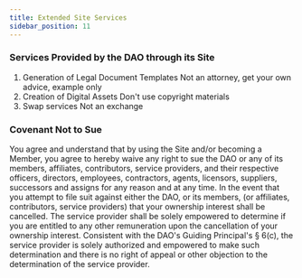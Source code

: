 ```yaml
---
title: Extended Site Services
sidebar_position: 11
---
```


### Services Provided by the DAO through its Site

1. Generation of Legal Document Templates
   Not an attorney, get your own advice, example only
2. Creation of Digital Assets
   Don't use copyright materials
3. Swap services
   Not an exchange

### Covenant Not to Sue

You agree and understand that by using the Site and/or becoming a Member, you agree to hereby waive any right to sue the DAO or any of its members, affiliates, contributors, service providers, and their respective officers, directors, employees, contractors, agents, licensors, suppliers, successors and assigns for any reason and at any time. In the event that you attempt to file suit against either the DAO, or its members, (or affiliates, contributors, service providers) that your ownership interest shall be cancelled. The service provider shall be solely empowered to determine if you are entitled to any other remuneration upon the cancellation of your ownership interest. Consistent with the DAO's Guiding Principal's § 6(c), the service provider is solely authorized and empowered to make such determination and there is no right of appeal or other objection to the determination of the service provider.
